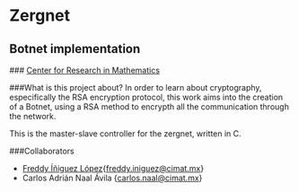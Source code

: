 # Zergnet
## Botnet implementation
### [Center for Research in Mathematics](http://www.cimat.mx/en/Zacatecas)

###What is this project about?
In order to learn about cryptography, especifically the RSA encryption protocol, this work aims into the creation of a Botnet, using a RSA method to encrypth all the communication through the network.

This is the master-slave controller for the zergnet, written in C.

###Collaborators
- [Freddy Íñiguez López](http://freddyiniguez.github.io/Comfred/){freddy.iniguez@cimat.mx}
- Carlos Adrián Naal Ávila {carlos.naal@cimat.mx}
